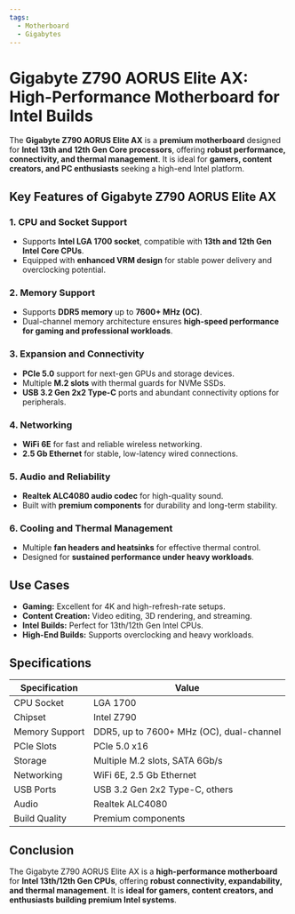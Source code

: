 ```yaml
---
tags:
  - Motherboard
  - Gigabytes
---
```


# Gigabyte Z790 AORUS Elite AX: High-Performance Motherboard for Intel Builds

The **Gigabyte Z790 AORUS Elite AX** is a **premium motherboard** designed for **Intel 13th and 12th Gen Core processors**, offering **robust performance, connectivity, and thermal management**. It is ideal for **gamers, content creators, and PC enthusiasts** seeking a high-end Intel platform.

## Key Features of Gigabyte Z790 AORUS Elite AX

### 1. **CPU and Socket Support**

* Supports **Intel LGA 1700 socket**, compatible with **13th and 12th Gen Intel Core CPUs**.
* Equipped with **enhanced VRM design** for stable power delivery and overclocking potential.

### 2. **Memory Support**

* Supports **DDR5 memory** up to **7600+ MHz (OC)**.
* Dual-channel memory architecture ensures **high-speed performance for gaming and professional workloads**.

### 3. **Expansion and Connectivity**

* **PCIe 5.0** support for next-gen GPUs and storage devices.
* Multiple **M.2 slots** with thermal guards for NVMe SSDs.
* **USB 3.2 Gen 2x2 Type-C** ports and abundant connectivity options for peripherals.

### 4. **Networking**

* **WiFi 6E** for fast and reliable wireless networking.
* **2.5 Gb Ethernet** for stable, low-latency wired connections.

### 5. **Audio and Reliability**

* **Realtek ALC4080 audio codec** for high-quality sound.
* Built with **premium components** for durability and long-term stability.

### 6. **Cooling and Thermal Management**

* Multiple **fan headers and heatsinks** for effective thermal control.
* Designed for **sustained performance under heavy workloads**.

## Use Cases

* **Gaming:** Excellent for 4K and high-refresh-rate setups.
* **Content Creation:** Video editing, 3D rendering, and streaming.
* **Intel Builds:** Perfect for 13th/12th Gen Intel CPUs.
* **High-End Builds:** Supports overclocking and heavy workloads.

## Specifications

| Specification  | Value                                    |
| -------------- | ---------------------------------------- |
| CPU Socket     | LGA 1700                                 |
| Chipset        | Intel Z790                               |
| Memory Support | DDR5, up to 7600+ MHz (OC), dual-channel |
| PCIe Slots     | PCIe 5.0 x16                             |
| Storage        | Multiple M.2 slots, SATA 6Gb/s           |
| Networking     | WiFi 6E, 2.5 Gb Ethernet                 |
| USB Ports      | USB 3.2 Gen 2x2 Type-C, others           |
| Audio          | Realtek ALC4080                          |
| Build Quality  | Premium components                       |

## Conclusion

The Gigabyte Z790 AORUS Elite AX is a **high-performance motherboard** for **Intel 13th/12th Gen CPUs**, offering **robust connectivity, expandability, and thermal management**. It is **ideal for gamers, content creators, and enthusiasts building premium Intel systems**.
